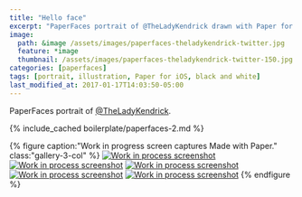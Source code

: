 ```yaml
---
title: "Hello face"
excerpt: "PaperFaces portrait of @TheLadyKendrick drawn with Paper for iOS on an iPad."
image: 
  path: &image /assets/images/paperfaces-theladykendrick-twitter.jpg 
  feature: *image
  thumbnail: /assets/images/paperfaces-theladykendrick-twitter-150.jpg
categories: [paperfaces]
tags: [portrait, illustration, Paper for iOS, black and white]
last_modified_at: 2017-01-17T14:03:50-05:00
---
```


PaperFaces portrait of [@TheLadyKendrick](https://twitter.com/TheLadyKendrick).

{% include_cached boilerplate/paperfaces-2.md %}

{% figure caption:"Work in progress screen captures Made with Paper." class:"gallery-3-col" %}
[![Work in process screenshot](/assets/images/paperfaces-theladykendrick-process-1-600.jpg)](/assets/images/paperfaces-theladykendrick-process-1-lg.jpg)
[![Work in process screenshot](/assets/images/paperfaces-theladykendrick-process-2-600.jpg)](/assets/images/paperfaces-theladykendrick-process-2-lg.jpg)
[![Work in process screenshot](/assets/images/paperfaces-theladykendrick-process-3-600.jpg)](/assets/images/paperfaces-theladykendrick-process-3-lg.jpg)
[![Work in process screenshot](/assets/images/paperfaces-theladykendrick-process-4-600.jpg)](/assets/images/paperfaces-theladykendrick-process-4-lg.jpg)
[![Work in process screenshot](/assets/images/paperfaces-theladykendrick-process-5-600.jpg)](/assets/images/paperfaces-theladykendrick-process-5-lg.jpg)
{% endfigure %}
